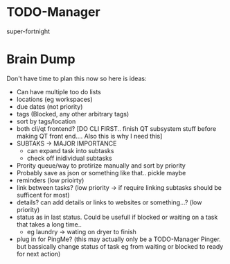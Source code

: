 # TODO-Manager
super-fortnight

# Brain Dump
Don't have time to plan this now so here is ideas:

* Can have multiple too do lists
* locations (eg workspaces)
* due dates (not priority)
* tags (Blocked, any other arbitrary tags)
* sort by tags/location
* both cli/qt frontend? [DO CLI FIRST.. finish QT subsystem stuff before making QT front end.... Also this is why I need this]
* SUBTAKS -> MAJOR IMPORTANCE
  * can expand task into subtasks
  * check off inidividual subtasks
* Prority queue/way to protirize manually and sort by priority
* Probably save as json or something like that.. pickle maybe
* reminders (low prioirty)
* link between tasks? (low priority -> if require linking subtasks should be sufficent for most)
* details? can add details or links to websites or something...? (low priority)
* status as in last status. Could be usefull if blocked or waiting on a task that takes a long time..
  * eg laundry -> wating on dryer to finish
* plug in for PingMe? (this may actually only be a TODO-Manager Pinger. but bassically change status of task eg from waiting or blocked to ready for next action)
